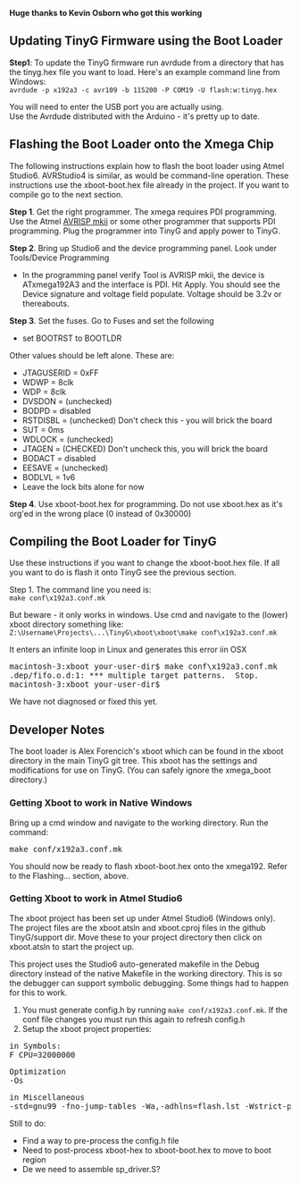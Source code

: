 **Huge thanks to Kevin Osborn who got this working**

## Updating TinyG Firmware using the Boot Loader

**Step1**: To update the TinyG firmware run avrdude from a directory that has the tinyg.hex file you want to load. Here's an example command line from Windows:<br>
`avrdude -p x192a3 -c avr109 -b 115200 -P COM19 -U flash:w:tinyg.hex`

You will need to enter the USB port you are actually using.<br>
Use the Avrdude distributed with the Arduino - it's pretty up to date. 

## Flashing the Boot Loader onto the Xmega Chip
The following instructions explain how to flash the boot loader using Atmel Studio6. AVRStudio4 is similar, as would be command-line operation. These instructions use the xboot-boot.hex file already in the project. If you want to compile go to the next section.

**Step 1**. Get the right programmer. The xmega requires PDI programming. Use the Atmel [AVRISP mkii](http://www.mouser.com/ProductDetail/Atmel/ATAVRISP2/?qs=%2fha2pyFaduiLEF45YHzXlzYdfQlCIaNgRBHMmCoiTxs%3d) or some other programmer that supports PDI programming. Plug the programmer into TinyG and apply power to TinyG.

**Step 2**. Bring up Studio6 and the device programming panel. Look under Tools/Device Programming
* In the programming panel verify Tool is AVRISP mkii, the device is ATxmega192A3 and the interface is PDI. Hit Apply. You should see the Device signature and voltage field populate. Voltage should be 3.2v or thereabouts.

**Step 3**. Set the fuses. Go to Fuses and set the following
* set BOOTRST to BOOTLDR

Other values should be left alone. These are:
 * JTAGUSERID = 0xFF
 * WDWP = 8clk
 * WDP = 8clk
 * DVSDON = (unchecked)
 * BODPD = disabled
 * RSTDISBL = (unchecked)  Don't check this - you will brick the board
 * SUT = 0ms
 * WDLOCK = (unchecked)
 * JTAGEN = (CHECKED) Don't uncheck this, you will brick the board
 * BODACT = disabled
 * EESAVE = (unchecked)
 * BODLVL = 1v6
 * Leave the lock bits alone for now

**Step 4**. Use xboot-boot.hex for programming. Do not use xboot.hex as it's org'ed in the wrong place (0 instead of 0x30000)

## Compiling the Boot Loader for TinyG
Use these instructions if you want to change the xboot-boot.hex file. If all you want to do is flash it onto TinyG see the previous section.

Step 1. The command line you need is:<br>
`make conf\x192a3.conf.mk`

But beware - it only works in windows. Use cmd and navigate to the (lower) xboot directory something like:
`Z:\Username\Projects\...\TinyG\xboot\xboot\make conf\x192a3.conf.mk`

It enters an infinite loop in Linux and generates this error iin OSX

<pre>
macintosh-3:xboot your-user-dir$ make conf\x192a3.conf.mk
.dep/fifo.o.d:1: *** multiple target patterns.  Stop.
macintosh-3:xboot your-user-dir$
</pre>

We have not diagnosed or fixed this yet.

## Developer Notes
The boot loader is Alex Forencich's xboot which can be found in the xboot directory in the main TinyG git tree. This xboot has the settings and modifications for use on TinyG. (You can safely ignore the xmega_boot directory.)

### Getting Xboot to work in Native Windows
Bring up a cmd window and navigate to the working directory. Run the command:
<pre>
make conf/x192a3.conf.mk
</pre>
You should now be ready to flash xboot-boot.hex onto the xmega192. Refer to the Flashing... section, above.

### Getting Xboot to work in Atmel Studio6
The xboot project has been set up under Atmel Studio6 (Windows only). The project files are the xboot.atsln and xboot.cproj files in the github TinyG/support dir. Move these to your project directory then click on xboot.atsln to start the project up. 

This project uses the Studio6 auto-generated makefile in the Debug directory instead of the native Makefile in the working directory. This is so the debugger can support symbolic debugging. Some things had to happen for this to work.

1. You must generate config.h by running `make conf/x192a3.conf.mk`. If the conf file changes you must run this again to refresh config.h
2. Setup the xboot project properties:
<pre>
in Symbols:
F_CPU=32000000
</pre>
<pre>
Optimization
-Os
</pre>
<pre>
in Miscellaneous
-std=gnu99 -fno-jump-tables -Wa,-adhlns=flash.lst -Wstrict-prototypes
</pre>

Still to do:
* Find a way to pre-process the config.h file
* Need to post-process xboot-hex to xboot-boot.hex to move to boot region
* De we need to assemble sp_driver.S?